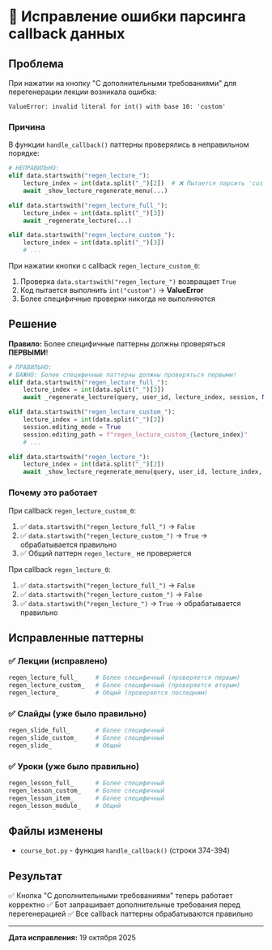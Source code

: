 # 🐛 Исправление ошибки парсинга callback данных

## Проблема

При нажатии на кнопку "С дополнительными требованиями" для перегенерации лекции возникала ошибка:

```
ValueError: invalid literal for int() with base 10: 'custom'
```

### Причина

В функции `handle_callback()` паттерны проверялись в неправильном порядке:

```python
# НЕПРАВИЛЬНО:
elif data.startswith("regen_lecture_"):
    lecture_index = int(data.split("_")[2])  # ❌ Пытается парсить 'custom' как int
    await _show_lecture_regenerate_menu(...)

elif data.startswith("regen_lecture_full_"):
    lecture_index = int(data.split("_")[3])
    await _regenerate_lecture(...)

elif data.startswith("regen_lecture_custom_"):
    lecture_index = int(data.split("_")[3])
    # ...
```

При нажатии кнопки с callback `regen_lecture_custom_0`:
1. Проверка `data.startswith("regen_lecture_")` возвращает `True`
2. Код пытается выполнить `int("custom")` → **ValueError**
3. Более специфичные проверки никогда не выполняются

## Решение

**Правило:** Более специфичные паттерны должны проверяться **ПЕРВЫМИ**!

```python
# ПРАВИЛЬНО:
# ВАЖНО: Более специфичные паттерны должны проверяться первыми!
elif data.startswith("regen_lecture_full_"):
    lecture_index = int(data.split("_")[3])
    await _regenerate_lecture(query, user_id, lecture_index, session, None)

elif data.startswith("regen_lecture_custom_"):
    lecture_index = int(data.split("_")[3])
    session.editing_mode = True
    session.editing_path = f"regen_lecture_custom_{lecture_index}"
    # ...

elif data.startswith("regen_lecture_"):
    lecture_index = int(data.split("_")[2])
    await _show_lecture_regenerate_menu(query, user_id, lecture_index, session)
```

### Почему это работает

При callback `regen_lecture_custom_0`:
1. ✅ `data.startswith("regen_lecture_full_")` → `False`
2. ✅ `data.startswith("regen_lecture_custom_")` → `True` → обрабатывается правильно
3. ✅ Общий паттерн `regen_lecture_` не проверяется

При callback `regen_lecture_0`:
1. ✅ `data.startswith("regen_lecture_full_")` → `False`
2. ✅ `data.startswith("regen_lecture_custom_")` → `False`
3. ✅ `data.startswith("regen_lecture_")` → `True` → обрабатывается правильно

## Исправленные паттерны

### ✅ Лекции (исправлено)
```python
regen_lecture_full_     # Более специфичный (проверяется первым)
regen_lecture_custom_   # Более специфичный (проверяется вторым)
regen_lecture_          # Общий (проверяется последним)
```

### ✅ Слайды (уже было правильно)
```python
regen_slide_full_       # Более специфичный
regen_slide_custom_     # Более специфичный
regen_slide_            # Общий
```

### ✅ Уроки (уже было правильно)
```python
regen_lesson_full_      # Более специфичный
regen_lesson_custom_    # Более специфичный
regen_lesson_item_      # Более специфичный
regen_lesson_module_    # Общий
```

## Файлы изменены

- `course_bot.py` - функция `handle_callback()` (строки 374-394)

## Результат

✅ Кнопка "С дополнительными требованиями" теперь работает корректно
✅ Бот запрашивает дополнительные требования перед перегенерацией
✅ Все callback паттерны обрабатываются правильно

---

**Дата исправления:** 19 октября 2025




